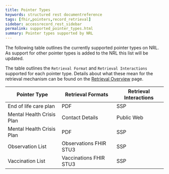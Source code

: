 ```yaml
---
title: Pointer Types
keywords: structured rest documentreference
tags: [fhir,pointers,record_retrieval]
sidebar: accessrecord_rest_sidebar
permalink: supported_pointer_types.html
summary: Pointer types supported by NRL
---
```


The following table outlines the currently supported pointer types on NRL. As support for other pointer types is added to the NRL this list will be updated.

The table outlines the `Retrieval Format` and `Retrieval Interactions` supported for each pointer type. Details about what these mean for the retrieval mechanism can be found on the [Retrieval Overview](retrieval_overview.html) page.

| Pointer Type | Retrieval Formats | Retrieval Interactions |
| --- | --- | --- |
| End of life care plan | PDF | SSP |
| Mental Health Crisis Plan | Contact Details | Public Web|
| Mental Health Crisis Plan | PDF | SSP|
| Observation List | Observations FHIR STU3 | SSP |
| Vaccination List | Vaccinations FHIR STU3 | SSP |
